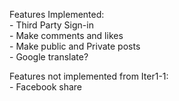 <p>Features Implemented: <br>
- Third Party Sign-in <br>
- Make comments and likes<br>
- Make public and Private posts<br>
- Google translate?<br>

<p>Features not implemented from Iter1-1:<br>
- Facebook share </p>